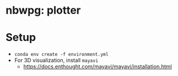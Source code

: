 # nbwpg: plotter

# Setup
* `conda env create -f environment.yml`
* For 3D visualization, install `mayavi`
  * https://docs.enthought.com/mayavi/mayavi/installation.html
